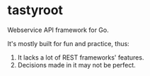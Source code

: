 tastyroot
=========

Webservice API framework for Go.

It's mostly built for fun and practice, thus:

1. It lacks a lot of REST frameworks' features.
2. Decisions made in it may not be perfect.
